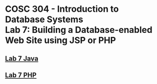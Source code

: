 # COSC 304 - Introduction to Database Systems<br>Lab 7: Building a Database-enabled Web Site using JSP or PHP

## [Lab 7 Java](java/)

## [Lab 7 PHP](php/)
